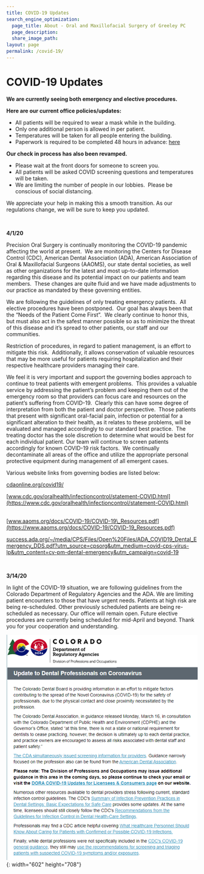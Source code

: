 ```yaml
---
title: COVID-19 Updates
search_engine_optimization:
  page_title: About - Oral and Maxillofacial Surgery of Greeley PC
  page_description:
  share_image_path:
layout: page
permalink: /covid-19/
---
```


# COVID-19 Updates

**We are currently seeing both emergency and elective procedures.&nbsp;**

**Here are our current office policies/updates:**

* All patients will be required to wear a mask while in the building.&nbsp;
* Only one additional person is allowed in per patient.
* Temperatures will be taken for all people entering the building.
* Paperwork is required to be completed 48 hours in advance:&nbsp;[here](https://mysecurepractice.com/Truform/b3c37979-c6ce-447e-a8f3-933df76c8cc3/Submission/Create)

**Our check in process has also been revamped.**

* Please wait at the front doors for someone to screen you.
* All patients will be asked COVID screening questions and temperatures will be taken.
* We are limiting the number of people in our lobbies.&nbsp; Please be conscious of social distancing.

We appreciate your help in making this a smooth transition. As our regulations change, we will be sure to keep you updated.

&nbsp;

**4/1/20**

Precision Oral Surgery is continually monitoring the COVID-19 pandemic affecting the world at present.&nbsp; We are monitoring the Centers for Disease Control (CDC), American Dental Association (ADA), American Association of Oral & Maxillofacial Surgeons (AAOMS), our state dental societies, as well as other organizations for the latest and most up-to-date information regarding this disease and its potential impact on our patients and team members.&nbsp; These changes are quite fluid and we have made adjustments to our practice as mandated by these governing entities.

We are following the guidelines of only treating emergency patients.&nbsp; All elective procedures have been postponed.&nbsp; Our goal has always been that the “Needs of the Patient Come First”.&nbsp; We clearly continue to honor this, but must also act in the safest manner possible so as to minimize the threat of this disease and it’s spread to other patients, our staff and our communities.

Restriction of procedures, in regard to patient management, is an effort to mitigate this risk.&nbsp; Additionally, it allows conservation of valuable resources that may be more useful for patients requiring hospitalization and their respective healthcare providers managing their care.

We feel it is very important and support the governing bodies approach to continue to treat patients with emergent problems.&nbsp; This provides a valuable service by addressing the patient’s problem and keeping them out of the emergency room so that providers can focus care and resources on the patient’s suffering from COVID-19.&nbsp; Clearly this can have some degree of interpretation from both the patient and doctor perspective.&nbsp; Those patients that present with significant oral-facial pain, infection or potential for a significant alteration to their health, as it relates to these problems, will be evaluated and managed accordingly to our standard best practice.&nbsp; The treating doctor has the sole discretion to determine what would be best for each individual patient. Our team will continue to screen patients accordingly for known COVID-19 risk factors.&nbsp; We continually decontaminate all areas of the office and utilize the appropriate personal protective equipment during management of all emergent cases.

Various website links from governing bodies are listed below:

[cdaonline.org/covid19/](https://cdaonline.org/covid19/)

[www.cdc.gov/oralhealth/infectioncontrol/statement-COVID.html](https://www.cdc.gov/oralhealth/infectioncontrol/statement-COVID.html)&nbsp; &nbsp; &nbsp; &nbsp; &nbsp; &nbsp; &nbsp; &nbsp; &nbsp; &nbsp;&nbsp;&nbsp;

[www.aaoms.org/docs/COVID-19/COVID-19\_Resources.pdf](https://www.aaoms.org/docs/COVID-19/COVID-19_Resources.pdf)

[success.ada.org/~/media/CPS/Files/Open%20Files/ADA\_COVID19\_Dental\_Emergency\_DDS.pdf?utm\_source=cpsorg&utm\_medium=covid-cps-virus-lp&utm\_content=cv-pm-dental-emergency&utm\_campaign=covid-19](https://success.ada.org/~/media/CPS/Files/Open%20Files/ADA_COVID19_Dental_Emergency_DDS.pdf?utm_source=cpsorg&amp;utm_medium=covid-cps-virus-lp&amp;utm_content=cv-pm-dental-emergency&amp;utm_campaign=covid-19)

&nbsp;

**3/14/20**

In light of the COVID-19 situation, we are following guidelines from the Colorado Department of Regulatory Agencies and the ADA. We are limiting patient encounters to those that have urgent needs. Patients at high risk are being re-scheduled. Other previously scheduled patients are being re-scheduled as necessary. Our office will remain open. Future elective procedures are currently being scheduled for mid-April and beyond. Thank you for your cooperation and understanding.

![](/assets/images/capture.PNG){: width="602" height="708"}